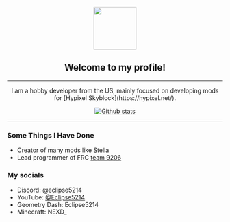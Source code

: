 <p align="center">
  <img src="https://avatars.githubusercontent.com/u/83417472?v=4" width="100"/>
</p>

<h2 align="center">Welcome to my profile!</h2>

---

<p align="center"> I am a hobby developer from the US, mainly focused on developing mods for [Hypixel Skyblock](https://hypixel.net/). </p>
<p align="center">
  <a href="https://github.com/anuraghazra/github-readme-stats" target="_blank">
    <img alt="Github stats" src="https://github-readme-stats.vercel.app/api?username=Eclipse-5214&count_private=true&show_icons=true&theme=aura" />
  </a>
</p>

---

### Some Things I Have Done

 * Creator of many mods like [Stella](https://github.com/Eclipse-5214/Stella) 
 * Lead programmer of FRC [team 9206](https://github.com/GRP-Robotics-9206) 

### My socials

 * Discord: @eclipse5214
 * YouTube: [@Eclipse5214](https://www.youtube.com/@Eclipse5214)
 * Geometry Dash: Eclipse5214
 * Minecraft: NEXD_

<!--
**Eclipse-5214/Eclipse-5214** is a ✨ _special_ ✨ repository because its `README.md` (this file) appears on your GitHub profile.

Here are some ideas to get you started:

- 🔭 I’m currently working on ...
- 🌱 I’m currently learning ...
- 👯 I’m looking to collaborate on ...
- 🤔 I’m looking for help with ...
- 💬 Ask me about ...
- 📫 How to reach me: ...
- 😄 Pronouns: ...
- ⚡ Fun fact: ...
-->
